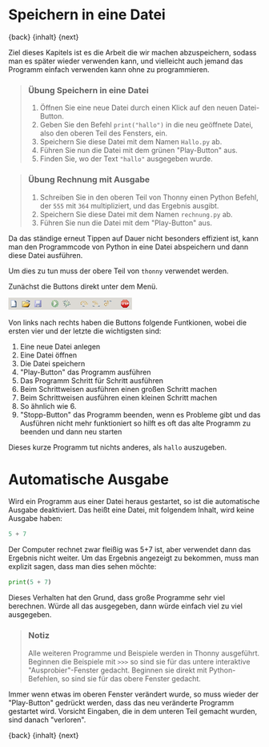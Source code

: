 # Speichern in eine Datei

{back} {inhalt} {next}

Ziel dieses Kapitels ist es die Arbeit die wir machen abzuspeichern, sodass man es später wieder verwenden kann, und vielleicht auch jemand das Programm einfach verwenden kann ohne zu programmieren.

> ### Übung Speichern in eine Datei
> 1. Öffnen Sie eine neue Datei durch einen Klick auf den neuen Datei-Button.
> 1. Geben Sie den Befehl `print("hallo")` in die neu geöffnete Datei, also den oberen Teil des Fensters, ein.
> 1. Speichern Sie diese Datei mit dem Namen `Hallo.py` ab.
> 1. Führen Sie nun die Datei mit dem grünen "Play-Button" aus.
> 1. Finden Sie, wo der Text `"hallo"` ausgegeben wurde.



> ### Übung Rechnung mit Ausgabe
> 1. Schreiben Sie in den oberen Teil von Thonny einen Python Befehl, der `555` mit `364` multipliziert, und das Ergebnis ausgibt.
> 1. Speichern Sie diese Datei mit dem Namen `rechnung.py` ab.
> 1. Führen Sie nun die Datei mit dem "Play-Button" aus.

Da das ständige erneut Tippen auf Dauer nicht besonders effizient ist, kann man den Programmcode von Python in eine Datei abspeichern und dann diese Datei ausführen.

Um dies zu tun muss der obere Teil von `thonny` verwendet werden.

Zunächst die Buttons direkt unter dem Menü.

![Screenshot Thonny](./img/ThonnyButtons.png)

Von links nach rechts haben die Buttons folgende Funtkionen, wobei die ersten vier und der letzte die wichtigsten sind:

 1. Eine neue Datei anlegen
 2. Eine Datei öffnen
 3. Die Datei speichern
 4. "Play-Button" das Programm ausführen
 5. Das Programm Schritt für Schritt ausführen
 6. Beim Schrittweisen ausführen einen großen Schritt machen
 7. Beim Schrittweisen ausführen einen kleinen Schritt machen
 8. So ähnlich wie 6.
 9. "Stopp-Button" das Programm beenden, wenn es Probleme gibt und das Ausführen
    nicht mehr funktioniert so hilft es oft das alte Programm zu beenden und dann neu starten


Dieses kurze Programm tut nichts anderes, als `hallo` auszugeben.

# Automatische Ausgabe

Wird ein Programm aus einer Datei heraus gestartet, so ist die automatische Ausgabe deaktiviert. Das heißt eine Datei, mit folgendem Inhalt, wird keine Ausgabe haben:

```python
5 + 7
```

Der Computer rechnet zwar fleißig was 5+7 ist, aber verwendet dann das Ergebnis nicht weiter. Um das Ergebnis angezeigt zu bekommen, muss man explizit sagen, dass man dies sehen möchte:

```python
print(5 + 7)
```

Dieses Verhalten hat den Grund, dass große Programme sehr viel berechnen. Würde all das ausgegeben, dann würde einfach viel zu viel ausgegeben.


> ### Notiz
> Alle weiteren Programme und Beispiele werden in Thonny ausgeführt. Beginnen die Beispiele mit `>>>` so sind sie für das untere interaktive  "Ausprobier"-Fenster gedacht. Beginnen sie direkt mit Python-Befehlen, so sind sie für das obere Fenster gedacht.

Immer wenn etwas im oberen Fenster verändert wurde, so muss wieder der "Play-Button" gedrückt werden, dass das neu veränderte Programm gestartet wird. Vorsicht Eingaben, die in dem unteren Teil gemacht wurden, sind danach "verloren".

{back} {inhalt} {next}
